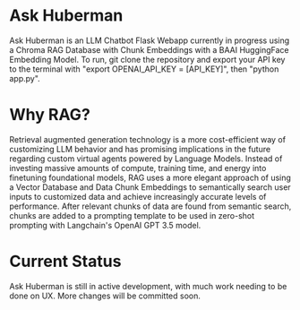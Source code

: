 # Ask Huberman
Ask Huberman is an LLM Chatbot Flask Webapp currently in progress using a Chroma RAG Database with Chunk Embeddings with a BAAI HuggingFace Embedding Model. 
To run, git clone the repository and export your API key to the terminal with "export OPENAI_API_KEY = [API_KEY]", then "python app.py". 

# Why RAG?
Retrieval augmented generation technology is a more cost-efficient way of customizing LLM behavior and has promising implications in the future regarding custom virtual agents powered by Language Models. Instead of investing massive amounts of compute, training time, and energy into finetuning foundational models, RAG uses a more elegant approach of using a Vector Database and Data Chunk Embeddings to semantically search user inputs to customized data and achieve increasingly accurate levels of performance. After relevant chunks of data are found from semantic search, chunks are added to a prompting template to be used in zero-shot prompting with Langchain's OpenAI GPT 3.5 model. 

# Current Status
Ask Huberman is still in active development, with much work needing to be done on UX. More changes will be committed soon. 
